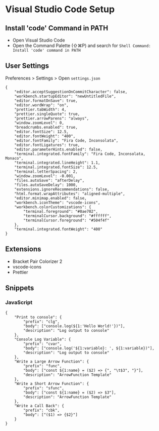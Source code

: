 # Visual Studio Code Setup

## Install 'code' Command in PATH

-   Open Visual Studio Code
-   Open the Command Palette (⇧⌘P) and search for `Shell Command: Install 'code' command in PATH`

## User Settings

Preferences > Settings > Open `settings.json`

```
{
    "editor.acceptSuggestionOnCommitCharacter": false,
    "workbench.startupEditor": "newUntitledFile",
    "editor.formatOnSave": true,
    "editor.wordWrap": "on",
    "prettier.tabWidth": 4,
    "prettier.singleQuote": true,
    "prettier.arrowParens": "always",
    "window.zoomLevel": 0,
    "breadcrumbs.enabled": true,
    "editor.fontSize": 12.5,
    "editor.fontWeight": "400",
    "editor.fontFamily": "Fira Code, Inconsolata",
    "editor.fontLigatures": true,
    "editor.parameterHints.enabled": false,
    "terminal.integrated.fontFamily": "Fira Code, Inconsolata, Monaco",
    "terminal.integrated.lineHeight": 1.1,
    "terminal.integrated.fontSize": 12.5,
    "terminal.letterSpacing": 2,
    "window.zoomLevel": -0.001,
    "files.autoSave": "afterDelay",
    "files.autoSaveDelay": 1000,
    "extensions.ignoreRecommendations": false,
    "html.format.wrapAttributes": "aligned-multiple",
    "editor.minimap.enabled": false,
    "workbench.iconTheme": "vscode-icons",
    "workbench.colorCustomizations": {
        "terminal.foreground": "#0ae702",
        "terminalCursor.background": "#ffffff",
        "terminalCursor.foreground": "#504f4f"
    },
    "terminal.integrated.fontWeight": "400"
}
```

## Extensions

-   Bracket Pair Colorizer 2
-   vscode-icons
-   Prettier

## Snippets

### JavaScript

```
{
    "Print to console": {
        "prefix": "clg",
        "body": ["console.log(${1:'Hello World!'})"],
        "description": "Log output to console"
    },
    "Console Log Variable": {
        "prefix": "cvar",
        "body": ["console.log('${1:variable}: ', ${1:variable})"],
        "description": "Log output to console"
    },
    "Write a Large Arrow Function": {
        "prefix": "func",
        "body": ["const ${1:name} = ($2) => {", "\t$3", "}"],
        "description": "ArrowFunction Template"
    },
    "Write a Short Arrow Function": {
        "prefix": "sfunc",
        "body": ["const ${1:name} = ($2) => $3"],
        "description": "ArrowFunction Template"
    },
    "Write a Call Back": {
        "prefix": "cbk",
        "body": ["($1) => {$2}"]
    }
}
```
